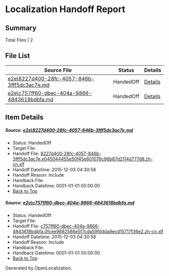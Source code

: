 # <a name='report-top'></a> Localization Handoff Report

## Summary
 Total Files | 2

## File List
 Source File | Status | Details 
 ----------- | ------ | ------- 
 [e2e\8227d400-28fc-4057-846b-3fff5dc3ac7e.md](https://github.com/OpenLocalizationTest/oltest/blob/e8279e27e4e4746afc671dbcb09f4a316f5c4787/e2e/8227d400-28fc-4057-846b-3fff5dc3ac7e.md) | HandedOff | [Details](#0056946cfebd6fe41def8bfc8c986400ba771f5d1)
 [e2e\c757ff60-dbec-404a-9866-4843618bdbfa.md](https://github.com/OpenLocalizationTest/oltest/blob/e8279e27e4e4746afc671dbcb09f4a316f5c4787/e2e/c757ff60-dbec-404a-9866-4843618bdbfa.md) | HandedOff | [Details](#749656bc482cd5fa8c10521e30ceb15d1eb036022)

## Item Details
##### <a name='0056946cfebd6fe41def8bfc8c986400ba771f5d1'></a> Source: [e2e\8227d400-28fc-4057-846b-3fff5dc3ac7e.md](https://github.com/OpenLocalizationTest/oltest/blob/e8279e27e4e4746afc671dbcb09f4a316f5c4787/e2e/8227d400-28fc-4057-846b-3fff5dc3ac7e.md)
* Status: HandedOff
* Target File: 
* Handoff File: [8227d400-28fc-4057-846b-3fff5dc3ac7e.e045044455e50f45e601076c96b87d2114d777d8.zh-cn.xlf](https://github.com/OpenLocalizationTestOrg/olhandoff/blob/3cd5fb2f764dab9841fd9e79dc2829985f209341/ol-handoff/OpenLocalizationTestOrg/oltest.zh-cn/yanz/8227d400-28fc-4057-846b-3fff5dc3ac7e.e045044455e50f45e601076c96b87d2114d777d8.zh-cn.xlf)
* Handoff Datetime: 2015-12-03 04:30:58
* Handoff Reason: Include
* Handback File: 
* Handback Datetime: 0001-01-01 00:00:00
* [Back to Top](#report-top)

##### <a name='749656bc482cd5fa8c10521e30ceb15d1eb036022'></a> Source: [e2e\c757ff60-dbec-404a-9866-4843618bdbfa.md](https://github.com/OpenLocalizationTest/oltest/blob/e8279e27e4e4746afc671dbcb09f4a316f5c4787/e2e/c757ff60-dbec-404a-9866-4843618bdbfa.md)
* Status: HandedOff
* Target File: 
* Handoff File: [c757ff60-dbec-404a-9866-4843618bdbfa.0fcee9882586e5f7cda59fddda9ecd15717f36e2.zh-cn.xlf](https://github.com/OpenLocalizationTestOrg/olhandoff/blob/3cd5fb2f764dab9841fd9e79dc2829985f209341/ol-handoff/OpenLocalizationTestOrg/oltest.zh-cn/yanz/c757ff60-dbec-404a-9866-4843618bdbfa.0fcee9882586e5f7cda59fddda9ecd15717f36e2.zh-cn.xlf)
* Handoff Datetime: 2015-12-03 04:30:58
* Handoff Reason: Include
* Handback File: 
* Handback Datetime: 0001-01-01 00:00:00
* [Back to Top](#report-top)


Generated by OpenLocalization.
